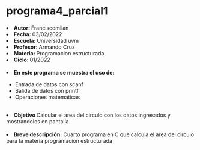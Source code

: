 # programa4_parcial1

<li><b>Autor: </b> Franciscomilan</li>
 <li><b>Fecha: </b>03/02/2022</li>
 <li><b>Escuela: </b>Universidad uvm</li>
 <li><b>Profesor: </b>Armando Cruz</li>
 <li><b>Materia: </b>Programacion estructurada</li>
 <li><b>Ciclo: </b>01/2022</li>
 <br>
<li><b>En este programa se muestra el uso de: </b></li>
<ul>
 <li> Entrada de datos con scanf</li>
 <li> Salida de datos con printf </li>
 <li> Operaciones matematicas </li>
 </ul>
 <br>
 <li><b> Objetivo </b> Calcular el area del circulo con los datos ingresados y mostrandolos en pantalla </li>
 <br>
<li><b>Breve descripción:</b> Cuarto programa en C que calcula el area del circulo para la materia programacion estructurada </li>
 
